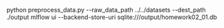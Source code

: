 python preprocess_data.py --raw_data_path ../../datasets --dest_path ./output
mlflow ui --backend-store-uri sqlite:///output/homework02_01.db
